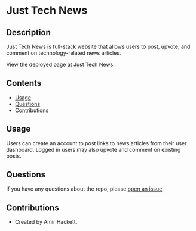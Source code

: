 # Just Tech News

## Description
Just Tech News is full-stack website that allows users to post, upvote, and comment on technology-related news articles.
            
View the deployed page at [Just Tech News](https://ancient-caverns-82669.herokuapp.com/).

## Contents
* [Usage](#Usage)
* [Questions](#Questions)
* [Contributions](#Contributions)


## Usage
Users can create an account to post links to news articles from their user dashboard.  Logged in users may also upvote and comment on existing posts.
   
## Questions
If you have any questions about the repo, please [open an issue](https://github.com/amir-hackett/just-tech-news/issues)
    
## Contributions
* Created by Amir Hackett.